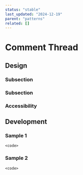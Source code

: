 ```yaml
---
status: "stable"
last_updated: "2024-12-19"
parent: "patterns"
related: []
---
```


# Comment Thread

## Design

### Subsection

### Subsection

### Accessibility

## Development

### Sample 1

```
<code>
```

### Sample 2

```
<code>
```
